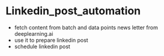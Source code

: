 # Linkedin_post_automation
- fetch content from batch and data points news letter from deeplearning.ai
- use it to prepare linkedin post
- schedule linkedin post
